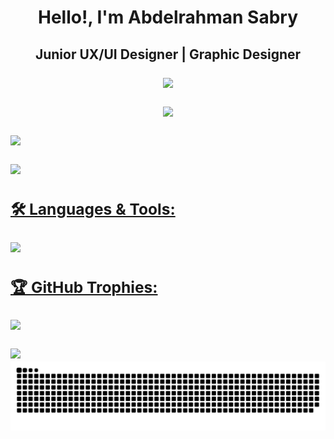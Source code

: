 <h1 align="center">Hello!, I'm Abdelrahman Sabry</h1>

<h2 align="center">Junior UX/UI Designer | Graphic Designer

  <p align="center"> <!-- Google Me -->
    <a href="https://www.google.com.eg/search?q=Abdelrahman+Sabry">
      <img src="https://readme-typing-svg.herokuapp.com/?lines=Visit%20my%20LinkedIn%20Profile;I%20Post%20Insightful%20Content;Follow%20to%20get%20New%20Updates&font=Bold%20Code&center=true&height=55&color=30D050&pause=1750&size=20">
  </p>

  <p align="center">
      <img src="https://komarev.com/ghpvc/?username=Sabryy0&color=4010B0" height="30"/>
  </p>

  <p align="left"> 
    <a href="https://www.linkedin.com/in/abdelrahman-sabry001">
      <img src="https://img.shields.io/badge/LinkedIn-0060A0?style=for-the-badge&logo=linkedin&logoColor=white" height="40"/>
 </p>
       <p align="left"> 
    <a href="https://www.behance.net/Sabryy">
      <img src="https://img.shields.io/badge/Behance-0054F7?style=for-the-badge&logo=behance&logoColor=white)" height="40"/>
  </p>

<h3 align="left">🛠️ Languages & Tools:</h3>
  <p align="left">
    <img src="https://skillicons.dev/icons?i=figma,ps,html,css,cpp,perline=11"/>
  </p>

<h3 align="left">🏆 GitHub Trophies:</h3>
  <p align="left">
      <img src="https://github-profile-trophy.vercel.app/?username=Sabryy0&theme=onestar&row=1&column=7"/>
  </p>
  
  <p align="left">
      <img src="https://github-readme-stats.vercel.app/api/top-langs?username=Sabryy0&layout=compact&langs_count=5&theme=codeSTACKr"/>
    <a/> <!-- Snake -->
      <img src="https://raw.githubusercontent.com/platane/snk/output/github-contribution-grid-snake-dark.svg">
  </p>
